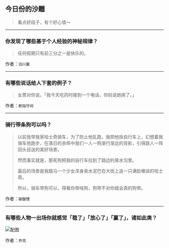 ## 今日份的沙雕

> 看点好段子，有个好心情～


 
---

### 你发现了哪些基于个人经验的神秘规律？

> 任何假期只有前三分之一是快乐的。


作者：`羽川翼`

---

### 有哪些说话给人下套的例子？

> 女票对你说，「我今天吃药时接到一个电话，你妈说她病了。」


作者：`断指守间`

---

### 骑行带条狗可以吗？

> 以前我带我家哈士奇骑车，为了防止他乱跑，我把他拴自行车上，幻想着我骑车他跑步，在落日的余晖中我们一人一狗渐行渐远的背影，引得路人一阵回头目送的美好场景。
> 
> 然而事实就是，那死狗把我的自行车拉到了路边的臭水沟里。
> 
> 最后的场景是我踏马一个少女浑身臭水泥巴在大街上追一只满脸嘲讽的哈士奇。
> 
> 所以，骑车带狗可以，得看你带啥狗，狗带不对你就会真的狗带。


作者：`碳酸锂`

---

### 有哪些人物一出场你就感觉「稳了」「放心了」「赢了」，诸如此类？

> 



![配图](http://pic1.zhimg.com/70/cc80f399e4b8d78b2dac2524ce779efc_b.jpg)


作者：`乔克`
